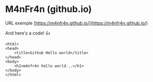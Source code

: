 # M4nFr4n (github.io)

URL exemple [https://m4nfr4n.github.io/](https://m4nfr4n.github.io/)

And here's a code! :+1:

```
<html>
<head>
	<title>Github Hello world</title>
</head>
<body>
 	<h1>m4nfr4n hello world...</h1>
</body>
</html>
```

